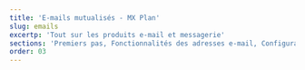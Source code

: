 ```yaml
---
title: 'E-mails mutualisés - MX Plan'
slug: emails
excertp: 'Tout sur les produits e-mail et messagerie'
sections: 'Premiers pas, Fonctionnalités des adresses e-mail, Configuration sur smartphone, Configuration sur ordinateur, Configuration sur une interface en ligne'
order: 03
---
```


